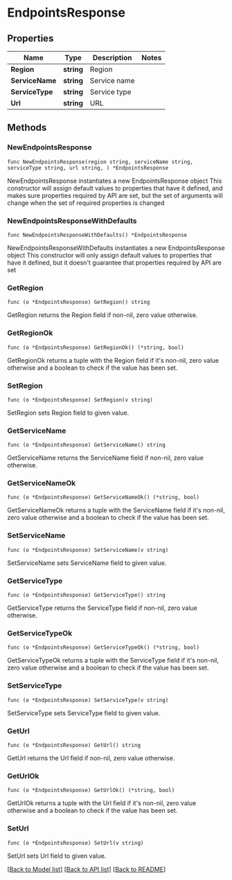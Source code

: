 # EndpointsResponse

## Properties

Name | Type | Description | Notes
------------ | ------------- | ------------- | -------------
**Region** | **string** | Region | 
**ServiceName** | **string** | Service name | 
**ServiceType** | **string** | Service type | 
**Url** | **string** | URL | 

## Methods

### NewEndpointsResponse

`func NewEndpointsResponse(region string, serviceName string, serviceType string, url string, ) *EndpointsResponse`

NewEndpointsResponse instantiates a new EndpointsResponse object
This constructor will assign default values to properties that have it defined,
and makes sure properties required by API are set, but the set of arguments
will change when the set of required properties is changed

### NewEndpointsResponseWithDefaults

`func NewEndpointsResponseWithDefaults() *EndpointsResponse`

NewEndpointsResponseWithDefaults instantiates a new EndpointsResponse object
This constructor will only assign default values to properties that have it defined,
but it doesn't guarantee that properties required by API are set

### GetRegion

`func (o *EndpointsResponse) GetRegion() string`

GetRegion returns the Region field if non-nil, zero value otherwise.

### GetRegionOk

`func (o *EndpointsResponse) GetRegionOk() (*string, bool)`

GetRegionOk returns a tuple with the Region field if it's non-nil, zero value otherwise
and a boolean to check if the value has been set.

### SetRegion

`func (o *EndpointsResponse) SetRegion(v string)`

SetRegion sets Region field to given value.


### GetServiceName

`func (o *EndpointsResponse) GetServiceName() string`

GetServiceName returns the ServiceName field if non-nil, zero value otherwise.

### GetServiceNameOk

`func (o *EndpointsResponse) GetServiceNameOk() (*string, bool)`

GetServiceNameOk returns a tuple with the ServiceName field if it's non-nil, zero value otherwise
and a boolean to check if the value has been set.

### SetServiceName

`func (o *EndpointsResponse) SetServiceName(v string)`

SetServiceName sets ServiceName field to given value.


### GetServiceType

`func (o *EndpointsResponse) GetServiceType() string`

GetServiceType returns the ServiceType field if non-nil, zero value otherwise.

### GetServiceTypeOk

`func (o *EndpointsResponse) GetServiceTypeOk() (*string, bool)`

GetServiceTypeOk returns a tuple with the ServiceType field if it's non-nil, zero value otherwise
and a boolean to check if the value has been set.

### SetServiceType

`func (o *EndpointsResponse) SetServiceType(v string)`

SetServiceType sets ServiceType field to given value.


### GetUrl

`func (o *EndpointsResponse) GetUrl() string`

GetUrl returns the Url field if non-nil, zero value otherwise.

### GetUrlOk

`func (o *EndpointsResponse) GetUrlOk() (*string, bool)`

GetUrlOk returns a tuple with the Url field if it's non-nil, zero value otherwise
and a boolean to check if the value has been set.

### SetUrl

`func (o *EndpointsResponse) SetUrl(v string)`

SetUrl sets Url field to given value.



[[Back to Model list]](../README.md#documentation-for-models) [[Back to API list]](../README.md#documentation-for-api-endpoints) [[Back to README]](../README.md)


